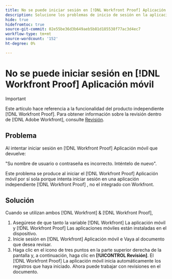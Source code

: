 ```yaml
---
title: No se puede iniciar sesión en [!DNL Workfront Proof] Aplicación móvil
description: Solucione los problemas de inicio de sesión en la aplicación móvil de Workfront Proof.
hide: true
hidefromtoc: true
source-git-commit: 02e55be36d3b649aeb5b81d185538f77ac3d4ec7
workflow-type: tm+mt
source-wordcount: '152'
ht-degree: 0%

---
```


# No se puede iniciar sesión en [!DNL Workfront Proof] Aplicación móvil

>[!IMPORTANT]
>
>Este artículo hace referencia a la funcionalidad del producto independiente [!DNL Workfront Proof]. Para obtener información sobre la revisión dentro de [!DNL Adobe Workfront], consulte [Revisión](../../../review-and-approve-work/proofing/proofing.md).

## Problema

Al intentar iniciar sesión en [!DNL Workfront Proof] Aplicación móvil que devuelve:

&quot;Su nombre de usuario o contraseña es incorrecto. Inténtelo de nuevo&quot;.

Este problema se produce al iniciar el [!DNL Workfront Proof] Aplicación móvil por sí sola porque intenta iniciar sesión en una aplicación independiente [!DNL Workfront Proof] , no el integrado con Workfront.

## Solución

Cuando se utilizan ambos [!DNL Workfront] &amp; [!DNL Workfront Proof],

1. Asegúrese de que tanto la variable [!DNL Workfront] La aplicación móvil y [!DNL Workfront Proof] Las aplicaciones móviles están instaladas en el dispositivo.
1. Inicie sesión en [!DNL Workfront] Aplicación móvil e Vaya al documento que desea revisar.
1. Haga clic en el icono de tres puntos en la parte superior derecha de la pantalla y, a continuación, haga clic en **[!UICONTROL Revisión]**.
El [!DNL Workfront Proof] La aplicación móvil inicia automáticamente los registros que haya iniciado.
Ahora puede trabajar con revisiones en el documento.
